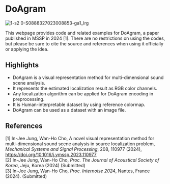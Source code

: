 # DoAgram
![1-s2 0-S0888327023008853-ga1_lrg](https://github.com/In-Jee/DoAgram/assets/166530619/36501383-584e-4312-9bd8-27697a57cc16)

This webpage provides code and related examples for DoAgram, a paper published in MSSP in 2024 [1].
There are no restrictions on using the codes, but please be sure to cite the source and references when using it officially or applying the idea.

## Highlights
- DoAgram is a visual representation method for multi-dimensional sound scene analysis.
- It represents the estimated localization result as RGB color channels.
- Any localization algorithm can be applied for DoAgram encoding in preprocessing.
- It is Human-interpretable dataset by using reference colormap.
- DoAgram can be used as a dataset with an image file.

## References
[1] In-Jee Jung, Wan-Ho Cho, A novel visual representation method for multi-dimensional sound scene analysis in source localization problem, _Mechanical Systems and Signal Processing_, 208, 110977 (2024), https://doi.org/10.1016/j.ymssp.2023.110977 <br/>
[2] In-Jee Jung, Wan-Ho Cho, _Proc. The Journal of Acoustical Society of Korea_, Jeju, Korea (2024) (Submitted) </br>
[3] In-Jee Jung, Wan-Ho Cho, _Proc. Internoise 2024_, Nantes, France (2024). (Submitted) </br>
